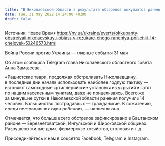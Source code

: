 ```yaml
---
title: "В Николаевской области в результате обстрелов оккупантов ранения получили 14 человек, среди них — ребенок"
date: Tue, 31 May 2022 14:24:00 +0300
draft: false
---
```

Источник: Новое Время https://nv.ua/ukraine/events/okkupanty-obstrelyali-nikolaevskuyu-oblast-v-rezultate-chego-raneniya-poluchili-14-chelovek-50246573.html


Война России против Украины — главные события 31 мая

Об этом сообщила Telegram глава Николаевского областного совета Анна Замазеева.

«Рашистские твари, продолжая обстреливать Николаевщину, в последние дни начали использовать наиболее подлую тактику — изгоняют самоходные артиллерийские установки из укрытий и гатят по нашим населенным пунктам, даже не прицеливаясь. Всего же за минувшие сутки в Николаевской области ранения получили 14 человек. Большинство пострадавших — гражданские. К сожалению, среди пострадавших один ребенок», — написала она.

Отмечается, что больше всего обстрелов зафиксировано в Баштанском районе — Березнеговатской, Ингульской и Широковской общинах. Разрушены жилые дома, фермерское хозяйство, столовая и т. д.

Присоединяйтесь к нам в соцсетях Facebook, Telegram и Instagram.

